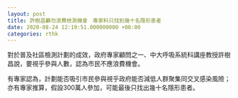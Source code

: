 ```yaml
---
layout: post
title: 許樹昌籲勿浪費檢測機會　專家料只找到幾十名隱形患者
date: 2020-08-24 12:19:51.000000000 +08:00
categories: rthk
---
```


對於普及社區檢測計劃的成效，政府專家顧問之一、中大呼吸系統科講座教授許樹昌說，要視乎參與人數，認為巿民不應浪費機會。

有專家認為，計劃能否吸引巿民參與視乎政府能否減低人群聚集同交叉感染風險；亦有專家推算，假設300萬人參加，可能最後只找出幾十名隱形患者。
